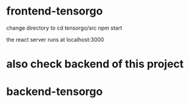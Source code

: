 # frontend-tensorgo

change directory to 
   cd tensorgo/src
   npm start

the react server runs at localhost:3000

# also check backend of this project
# backend-tensorgo
